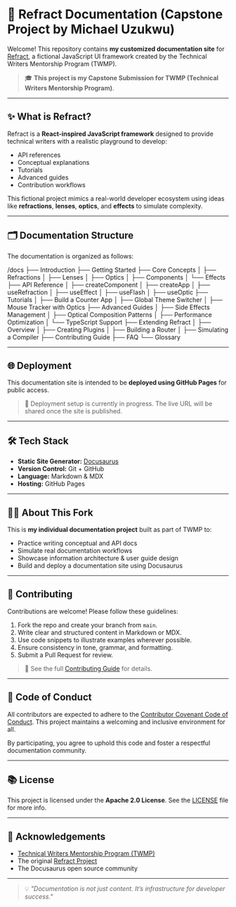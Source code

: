 # 📘 Refract Documentation (Capstone Project by Michael Uzukwu)

Welcome! This repository contains **my customized documentation site** for [Refract](https://github.com/TWMP-Refract/refract), a fictional JavaScript UI framework created by the Technical Writers Mentorship Program (TWMP).

> 🎓 **This project is my Capstone Submission for TWMP (Technical Writers Mentorship Program)**.

---

## ✨ What is Refract?

Refract is a **React-inspired JavaScript framework** designed to provide technical writers with a realistic playground to develop:

- API references
- Conceptual explanations
- Tutorials
- Advanced guides
- Contribution workflows

This fictional project mimics a real-world developer ecosystem using ideas like **refractions**, **lenses**, **optics**, and **effects** to simulate complexity.

---

## 🗂️ Documentation Structure

The documentation is organized as follows:

/docs
├── Introduction
├── Getting Started
├── Core Concepts
│ ├── Refractions
│ ├── Lenses
│ ├── Optics
│ ├── Components
│ └── Effects
├── API Reference
│ ├── createComponent
│ ├── createApp
│ ├── useRefraction
│ ├── useEffect
│ ├── useFlash
│ ├── useOptic
├── Tutorials
│ ├── Build a Counter App
│ ├── Global Theme Switcher
│ ├── Mouse Tracker with Optics
├── Advanced Guides
│ ├── Side Effects Management
│ ├── Optical Composition Patterns
│ ├── Performance Optimization
│ └── TypeScript Support
├── Extending Refract
│ ├── Overview
│ ├── Creating Plugins
│ ├── Building a Router
│ ├── Simulating a Compiler
├── Contributing Guide
├── FAQ
└── Glossary

---

## 🌐 Deployment

This documentation site is intended to be **deployed using GitHub Pages** for public access.

> 🔧 Deployment setup is currently in progress. The live URL will be shared once the site is published.


---
## 🛠️ Tech Stack

- **Static Site Generator:** [Docusaurus](https://docusaurus.io)
- **Version Control:** Git + GitHub
- **Language:** Markdown & MDX
- **Hosting:** GitHub Pages

---

## 🙋‍♂️ About This Fork

This is **my individual documentation project** built as part of TWMP to:

- Practice writing conceptual and API docs
- Simulate real documentation workflows
- Showcase information architecture & user guide design
- Build and deploy a documentation site using Docusaurus

---

## 🤝 Contributing

Contributions are welcome! Please follow these guidelines:

1. Fork the repo and create your branch from `main`.
2. Write clear and structured content in Markdown or MDX.
3. Use code snippets to illustrate examples wherever possible.
4. Ensure consistency in tone, grammar, and formatting.
5. Submit a Pull Request for review.

> 🔧 See the full [Contributing Guide](docs/contributing.md) for details.

---

## 📜 Code of Conduct

All contributors are expected to adhere to the [Contributor Covenant Code of Conduct](https://www.contributor-covenant.org/). This project maintains a welcoming and inclusive environment for all.

By participating, you agree to uphold this code and foster a respectful documentation community.

---

## 📚 License

This project is licensed under the **Apache 2.0 License**. See the [LICENSE](LICENSE) file for more info.

---

## 🧠 Acknowledgements

- [Technical Writers Mentorship Program (TWMP)](https://twmp.org)
- The original [Refract Project](https://github.com/TWMP-Refract/refract)
- The Docusaurus open source community

---

> 💡 *"Documentation is not just content. It’s infrastructure for developer success."*




